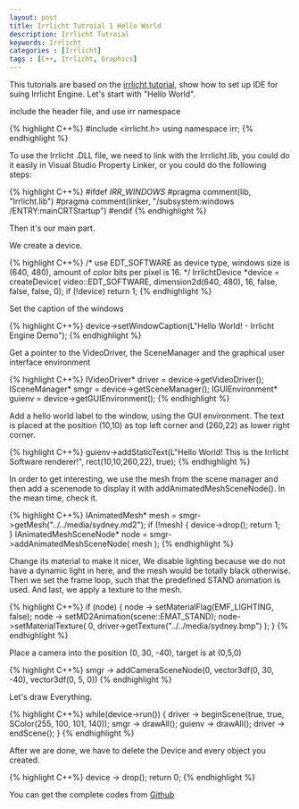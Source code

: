 ```yaml
---
layout: post
title: Irrlicht Tutroial 1 Hello World
description: Irrlicht Tutroial
keywords: Irrlicht
categories : [Irrlicht]
tags : [C++, Irrlicht, Graphics]
---
```


This tutorials are based on the [irrlicht tutorial](http://irrlicht.sourceforge.net/docu), show how to set up IDE for suing Irrlicht Engine. Let's start with "Hello World".

include the header file, and use irr namespace

{% highlight C++%}
#include <irrlicht.h>
using namespace irr;
{% endhighlight %}

To use the Irrlicht .DLL file, we need to link with the Irrrlicht.lib, you could do it easily in Visual Studio Property Linker, or you could do the following steps:

{% highlight C++%}
#ifdef _IRR_WINDOWS_
#pragma comment(lib, "Irrlicht.lib")
#pragma comment(linker, "/subsystem:windows /ENTRY:mainCRTStartup")
#endif
{% endhighlight %}

Then it's our main part.

We create a device.

{% highlight C++%}
/* use EDT_SOFTWARE as device type, windows size is (640, 480), amount of color bits per pixel is 16. */
IrrlichtDevice *device =
    createDevice( video::EDT_SOFTWARE, dimension2d<u32>(640, 480), 16,
            false, false, false, 0);
if (!device)
    return 1;
{% endhighlight %}

Set the caption of the windows

{% highlight C++%}
device->setWindowCaption(L"Hello World! - Irrlicht Engine Demo");
{% endhighlight %}

Get a pointer to the VideoDriver, the SceneManager and the graphical user interface environment

{% highlight C++%}
IVideoDriver* driver = device->getVideoDriver();
ISceneManager* smgr = device->getSceneManager();
IGUIEnvironment* guienv = device->getGUIEnvironment();
{% endhighlight %}

Add a hello world label to the window, using the GUI environment. The text is placed at the position (10,10) as top left corner and (260,22) as lower right corner.

{% highlight C++%}
guienv->addStaticText(L"Hello World! This is the Irrlicht Software renderer!",
		rect<s32>(10,10,260,22), true);
{% endhighlight %}

In order to get interesting, we use the mesh from the scene manager and then add a scenenode to display it with addAnimatedMeshSceneNode(). In the mean time, check it.

{% highlight C++%}
IAnimatedMesh* mesh = smgr->getMesh("../../media/sydney.md2");
if (!mesh)
{
    device->drop();
    return 1;    
}
IAnimatedMeshSceneNode* node = smgr->addAnimatedMeshSceneNode( mesh );
{% endhighlight %}

Change its material to make it nicer, We disable lighting because we do not have a dynamic light in here, and the mesh would be totally black otherwise. Then we set the frame loop, such that the predefined STAND animation is used. And last, we apply a texture to the mesh. 

{% highlight C++%}
if (node) {
	node -> setMaterialFlag(EMF_LIGHTING, false);
	node -> setMD2Animation(scene::EMAT_STAND);
	node->setMaterialTexture( 0, driver->getTexture("../../media/sydney.bmp") );
}
{% endhighlight %}

Place a camera into the position (0, 30, -40), target is at (0,5,0)

{% highlight C++%}
smgr -> addCameraSceneNode(0, vector3df(0, 30, -40), vector3df(0, 5, 0))
{% endhighlight %}

Let's draw Everything.

{% highlight C++%}
while(device->run()) {
	driver -> beginScene(true, true, SColor(255, 100, 101, 140));
	smgr -> drawAll();
	guienv -> drawAll();
	driver -> endScene();
}
{% endhighlight %}

After we are done, we have to delete the Device and every object you created.

{% highlight C++%}
device -> drop();
return 0;
{% endhighlight %}

You can get the complete codes from [Github](https://github.com/Shanshan-IC/irrlicht/tree/master/examples/01.HelloWorld)
